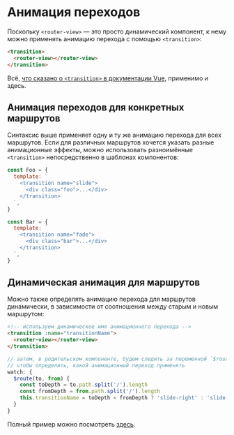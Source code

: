 # Анимация переходов

Поскольку `<router-view>` — это просто динамический компонент, к нему можно применять анимацию перехода с помощью `<transition>`:

```html
<transition>
  <router-view></router-view>
</transition>
```

Всё, [что сказано о `<transition>` в документации Vue](https://ru.vuejs.org/v2/guide/transitions.html), применимо и здесь.

## Анимация переходов для конкретных маршрутов

Синтаксис выше применяет одну и ту же анимацию перехода для всех маршрутов. Если для различных маршрутов хочется указать разные анимационные эффекты, можно использовать разноимённые `<transition>` непосредственно в шаблонах компонентов:

```js
const Foo = {
  template: `
    <transition name="slide">
      <div class="foo">...</div>
    </transition>
  `,
}

const Bar = {
  template: `
    <transition name="fade">
      <div class="bar">...</div>
    </transition>
  `,
}
```

## Динамическая анимация для маршрутов

Можно также определять анимацию перехода для маршрутов динамически, в зависимости от соотношения между старым и новым маршрутом:

```html
<!-- используем динамическое имя анимационного перехода -->
<transition :name="transitionName">
  <router-view></router-view>
</transition>
```

```js
// затем, в родительском компоненте, будем следить за переменной `$route`,
// чтобы определить, какой анимационный переход применять
watch: {
  $route(to, from) {
    const toDepth = to.path.split('/').length
    const fromDepth = from.path.split('/').length
    this.transitionName = toDepth < fromDepth ? 'slide-right' : 'slide-left'
  }
}
```

Полный пример можно посмотреть [здесь](https://github.com/zachhaber/vue-router-state/blob/dev/examples/transitions/app.js).
